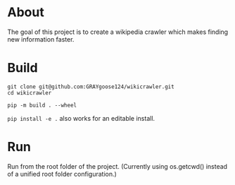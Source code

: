 # About
The goal of this project is to create a wikipedia crawler which makes finding new information faster.


# Build
    git clone git@github.com:GRAYgoose124/wikicrawler.git
    cd wikicrawler

    pip -m build . --wheel
`pip install -e .` also works for an editable install.

# Run 
Run from the root folder of the project. 
(Currently using os.getcwd() instead of a unified root folder configuration.)